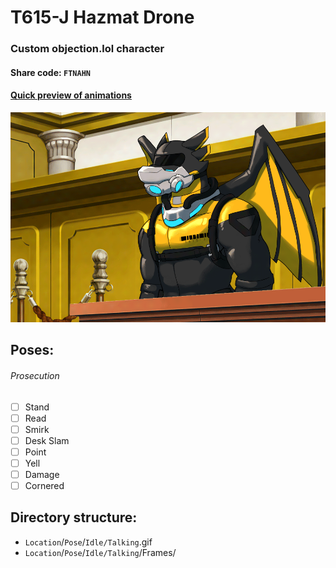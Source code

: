 # T615-J Hazmat Drone
### Custom objection.lol character 
#### Share code: `FTNAHN`
#### [Quick preview of animations](https://objection.lol/objection/838174)
![Preview](/Prosecution/Smirk/smirk-preview.gif)

## Poses:
###### Prosecution
- [ ] Stand
- [ ] Read
- [ ] Smirk
- [ ] Desk Slam
- [ ] Point
- [ ] Yell
- [ ] Damage
- [ ] Cornered

## Directory structure:
* `Location`/`Pose`/`Idle/Talking`.gif
* `Location`/`Pose`/`Idle/Talking`/Frames/
